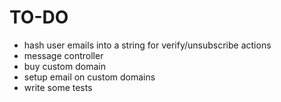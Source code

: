 # TO-DO
- hash user emails into a string for verify/unsubscribe actions
- message controller
- buy custom domain
- setup email on custom domains
- write some tests
